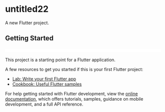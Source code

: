 # untitled22

A new Flutter project.

## Getting Started

<img src='https://raw.githubusercontent.com/Omar-Nasser-1997/ProMinaAgencyProject/02d76a00a314ae8dc96a3d7db1356b3e25be7868/assets/2.svg' width='100%' height='10px' />

This project is a starting point for a Flutter application.

A few resources to get you started if this is your first Flutter project:

- [Lab: Write your first Flutter app](https://docs.flutter.dev/get-started/codelab)
- [Cookbook: Useful Flutter samples](https://docs.flutter.dev/cookbook)

For help getting started with Flutter development, view the
[online documentation](https://docs.flutter.dev/), which offers tutorials,
samples, guidance on mobile development, and a full API reference.
